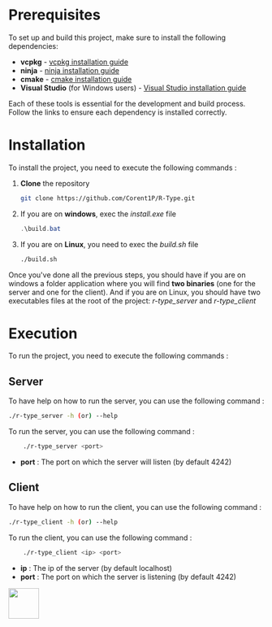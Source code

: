 # Prerequisites

To set up and build this project, make sure to install the following dependencies:

- **vcpkg** - [vcpkg installation guide](https://example.com/vcpkg-install-guide)
- **ninja** - [ninja installation guide](https://example.com/ninja-install-guide)
- **cmake** - [cmake installation guide](https://example.com/cmake-install-guide)
- **Visual Studio** (for Windows users) - [Visual Studio installation guide](https://example.com/visual-studio-install-guide)

Each of these tools is essential for the development and build process. Follow the links to ensure each dependency is installed correctly.

# Installation

To install the project, you need to execute the following commands :

1. **Clone** the repository
   ```sh
   git clone https://github.com/Corent1P/R-Type.git
   ```

2. If you are on **windows**, exec the *install.exe* file
   ```powershell
   .\build.bat
   ```

3. If you are on **Linux**, you need to exec the *build.sh* file
    ```sh
    ./build.sh
    ```

Once you've done all the previous steps, you should have if you are on windows a folder application where you will find **two binaries** (one for the server and one for the client). And if you are on Linux, you should have two executables files at the root of the project: *r-type_server* and *r-type_client*

# Execution

To run the project, you need to execute the following commands :

## Server

To have help on how to run the server, you can use the following command :

```sh
./r-type_server -h (or) --help
```

To run the server, you can use the following command :

```sh
    ./r-type_server <port>
```
- **port** : The port on which the server will listen (by default 4242)

## Client

To have help on how to run the client, you can use the following command :

```sh
./r-type_client -h (or) --help
```

To run the client, you can use the following command :

```sh
    ./r-type_client <ip> <port>
```
- **ip** : The ip of the server (by default localhost)
- **port** : The port on which the server is listening (by default 4242)


<a href="https://github.com/Corent1P">
<img src="https://github.com/Corent1P.png" width="60px;"/>
</a>